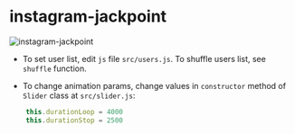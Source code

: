 # instagram-jackpoint

![instagram-jackpoint](https://user-images.githubusercontent.com/1404421/50159633-36688b00-02e8-11e9-880e-4d03387e7738.png)



* To set user list, edit `js` file `src/users.js`. To shuffle users list, see `shuffle` function.

* To change animation params, change values in `constructor` method of `Slider` class at `src/slider.js`:
```js
	this.durationLoop = 4000
    this.durationStop = 2500
```


